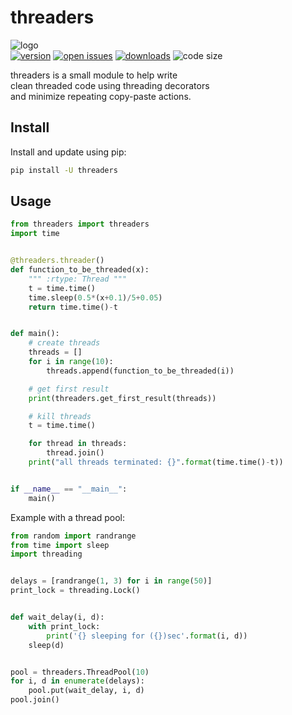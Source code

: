 # threaders
![logo](https://www.qaviton.com/wp-content/uploads/logo-svg.svg)  
[![version](https://img.shields.io/pypi/v/threaders.svg)](https://pypi.python.org/pypi)
[![open issues](https://img.shields.io/github/issues/yehonadav/threaders)](https://github/issues-raw/yehonadav/threaders)
[![downloads](https://img.shields.io/pypi/dm/threaders.svg)](https://pypi.python.org/pypi)
![code size](https://img.shields.io/github/languages/code-size/qaviton/threaders)

threaders is a small module to help write  
clean threaded code using threading decorators  
and minimize repeating copy-paste actions.  

## Install

Install and update using pip:
```bash
pip install -U threaders
```

## Usage

```python
from threaders import threaders
import time


@threaders.threader()
def function_to_be_threaded(x):
    """ :rtype: Thread """
    t = time.time()
    time.sleep(0.5*(x+0.1)/5+0.05)
    return time.time()-t


def main():
    # create threads
    threads = []
    for i in range(10):
        threads.append(function_to_be_threaded(i))

    # get first result
    print(threaders.get_first_result(threads))

    # kill threads
    t = time.time()

    for thread in threads:
        thread.join()
    print("all threads terminated: {}".format(time.time()-t))


if __name__ == "__main__":
    main()
```
  
Example with a thread pool:
```python
from random import randrange
from time import sleep
import threading


delays = [randrange(1, 3) for i in range(50)]
print_lock = threading.Lock()


def wait_delay(i, d):
    with print_lock:
        print('{} sleeping for ({})sec'.format(i, d))
    sleep(d)


pool = threaders.ThreadPool(10)
for i, d in enumerate(delays):
    pool.put(wait_delay, i, d)
pool.join()
```
